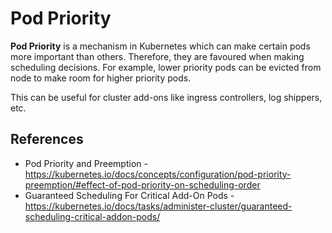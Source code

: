 # Pod Priority

**Pod Priority** is a mechanism in Kubernetes which can make certain pods more
important than others. Therefore, they are favoured when making scheduling
decisions. For example, lower priority pods can be evicted from node to make
room for higher priority pods.

This can be useful for cluster add-ons like ingress controllers, log shippers, etc.

## References

* Pod Priority and Preemption - https://kubernetes.io/docs/concepts/configuration/pod-priority-preemption/#effect-of-pod-priority-on-scheduling-order
* Guaranteed Scheduling For Critical Add-On Pods - https://kubernetes.io/docs/tasks/administer-cluster/guaranteed-scheduling-critical-addon-pods/
